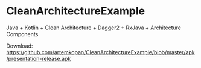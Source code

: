 # CleanArchitectureExample
Java + Kotlin + Clean Architecture + Dagger2 + RxJava + Architecture Components

Download: https://github.com/artemkopan/CleanArchitectureExample/blob/master/apk/presentation-release.apk
